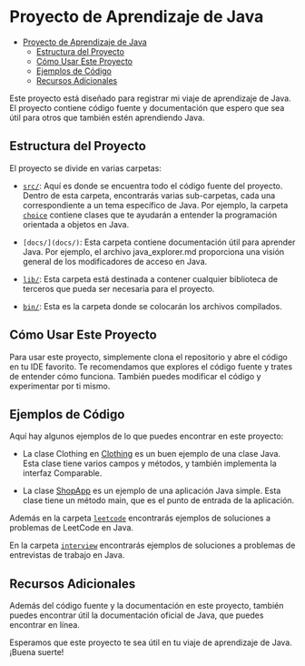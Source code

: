 # Proyecto de Aprendizaje de Java

- [Proyecto de Aprendizaje de Java](#proyecto-de-aprendizaje-de-java)
  - [Estructura del Proyecto](#estructura-del-proyecto)
  - [Cómo Usar Este Proyecto](#cómo-usar-este-proyecto)
  - [Ejemplos de Código](#ejemplos-de-código)
  - [Recursos Adicionales](#recursos-adicionales)

Este proyecto está diseñado para registrar mi viaje de aprendizaje de Java. El proyecto contiene código fuente y documentación que espero que sea útil para otros que también estén aprendiendo Java.

## Estructura del Proyecto

El proyecto se divide en varias carpetas:

- [`src/`](src/): Aquí es donde se encuentra todo el código fuente del proyecto. Dentro de esta carpeta, encontrarás varias sub-carpetas, cada una correspondiente a un tema específico de Java. Por ejemplo, la carpeta [`choice`](duck/choice/) contiene clases que te ayudarán a entender la programación orientada a objetos en Java.

- `[docs/](docs/)`: Esta carpeta contiene documentación útil para aprender Java. Por ejemplo, el archivo java_explorer.md proporciona una visión general de los modificadores de acceso en Java.

- [`lib/`](lib/): Esta carpeta está destinada a contener cualquier biblioteca de terceros que pueda ser necesaria para el proyecto.

- [`bin/`](bin/): Esta es la carpeta donde se colocarán los archivos compilados.

## Cómo Usar Este Proyecto

Para usar este proyecto, simplemente clona el repositorio y abre el código en tu IDE favorito. Te recomendamos que explores el código fuente y trates de entender cómo funciona. También puedes modificar el código y experimentar por ti mismo.

## Ejemplos de Código

Aquí hay algunos ejemplos de lo que puedes encontrar en este proyecto:

- La clase Clothing en [Clothing](src/duck/choice/Clothing.java) es un buen ejemplo de una clase Java. Esta clase tiene varios campos y métodos, y también implementa la interfaz Comparable.

- La clase [ShopApp](src/duck/choice/ShopApp.java) es un ejemplo de una aplicación Java simple. Esta clase tiene un método main, que es el punto de entrada de la aplicación.

Además en la carpeta [`leetcode`](src/leetcode/) encontrarás ejemplos de soluciones a problemas de LeetCode en Java.

En la carpeta [`interview`](src/interview/) encontrarás ejemplos de soluciones a problemas de entrevistas de trabajo en Java.

## Recursos Adicionales

Además del código fuente y la documentación en este proyecto, también puedes encontrar útil la documentación oficial de Java, que puedes encontrar en línea.

Esperamos que este proyecto te sea útil en tu viaje de aprendizaje de Java. ¡Buena suerte!
